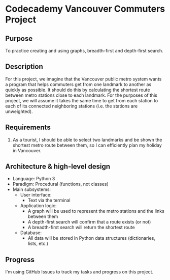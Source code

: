 # Codecademy Vancouver Commuters Project
## Purpose
To practice creating and using graphs, breadth-first and depth-first search.

## Description
For this project, we imagine that the Vancouver public metro system wants a program that helps commuters get from one landmark to another as quickly as possible. It should do this by calculating the shortest route between metro stations close to each landmark. For the purposes of this project, we will assume it takes the same time to get from each station to each of its connected neighboring stations (i.e. the stations are unweighted).

## Requirements
1. As a tourist, I should be able to select two landmarks and be shown the shortest metro route between them, so I can efficiently plan my holiday in Vancouver.

## Architecture & high-level design
- Language: Python 3
- Paradigm: Procedural (functions, not classes)
- Main subsystems:
  - User interface:
    - Text via the terminal
  - Application logic:
    - A graph will be used to represent the metro stations and the links between them
    - A depth-first search will confirm that a route exists (or not)
    - A breadth-first search will return the shortest route
  - Database:
    - All data will be stored in Python data structures (dictionaries, lists, etc.)

## Progress
I'm using GitHub Issues to track my tasks and progress on this project.